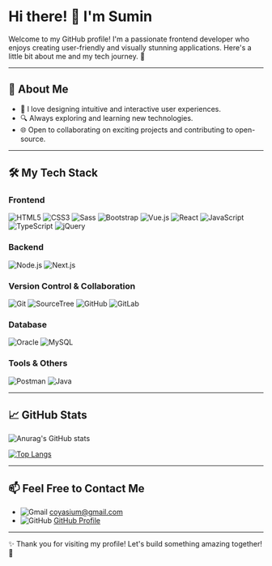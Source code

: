 <!--
**sum529-create/sum529-create** is a ✨ _special_ ✨ repository because its `README.md` (this file) appears on your GitHub profile.

Here are some ideas to get you started:

- 🔭 I’m currently working on ...
- 🌱 I’m currently learning ...
- 👯 I’m looking to collaborate on ...
- 🤔 I’m looking for help with ...
- 💬 Ask me about ...
- 📫 How to reach me: ...
- 😄 Pronouns: ...
- ⚡ Fun fact: ...
-->
# Hi there! 👋 I'm Sumin

Welcome to my GitHub profile! I'm a passionate frontend developer who enjoys creating user-friendly and visually stunning applications. Here's a little bit about me and my tech journey. 🚀

---

## 🌟 About Me
- 🎨 I love designing intuitive and interactive user experiences.
- 🔍 Always exploring and learning new technologies.
- 🌐 Open to collaborating on exciting projects and contributing to open-source.

---

## 🛠️ My Tech Stack

### **Frontend**
![HTML5](https://img.shields.io/badge/-HTML5-E34F26?logo=html5&logoColor=white&style=flat)
![CSS3](https://img.shields.io/badge/-CSS3-1572B6?logo=css3&logoColor=white&style=flat)
![Sass](https://img.shields.io/badge/-Sass-CC6699?logo=sass&logoColor=white&style=flat)
![Bootstrap](https://img.shields.io/badge/-Bootstrap-7952B3?logo=bootstrap&logoColor=white&style=flat)
![Vue.js](https://img.shields.io/badge/-Vue.js-4FC08D?logo=vue.js&logoColor=white&style=flat)
![React](https://img.shields.io/badge/-React-61DAFB?logo=react&logoColor=black&style=flat)
![JavaScript](https://img.shields.io/badge/-JavaScript-F7DF1E?logo=javascript&logoColor=black&style=flat)
![TypeScript](https://img.shields.io/badge/-TypeScript-007ACC?logo=typescript&logoColor=white&style=flat)
![jQuery](https://img.shields.io/badge/-jQuery-0769AD?logo=jquery&logoColor=white&style=flat)

### **Backend**
![Node.js](https://img.shields.io/badge/-Node.js-339933?logo=node.js&logoColor=white&style=flat)
![Next.js](https://img.shields.io/badge/-Next.js-000000?logo=next.js&logoColor=white&style=flat)

### **Version Control & Collaboration**
![Git](https://img.shields.io/badge/-Git-F05032?logo=git&logoColor=white&style=flat)
![SourceTree](https://img.shields.io/badge/-SourceTree-0052CC?logo=sourcetree&logoColor=white&style=flat)
![GitHub](https://img.shields.io/badge/-GitHub-181717?logo=github&logoColor=white&style=flat)
![GitLab](https://img.shields.io/badge/-GitLab-FCA121?logo=gitlab&logoColor=white&style=flat)

### **Database**
![Oracle](https://img.shields.io/badge/-Oracle-F80000?logo=oracle&logoColor=white&style=flat)
![MySQL](https://img.shields.io/badge/-MySQL-4479A1?logo=mysql&logoColor=white&style=flat)

### **Tools & Others**
![Postman](https://img.shields.io/badge/-Postman-FF6C37?logo=postman&logoColor=white&style=flat)
![Java](https://img.shields.io/badge/-Java-007396?logo=java&logoColor=white&style=flat)

---

## 📈 GitHub Stats

![Anurag's GitHub stats](https://github-readme-stats.vercel.app/api?username=sum529-create&show_icons=true&theme=radical)

[![Top Langs](https://github-readme-stats.vercel.app/api/top-langs/?username=sum529-create&layout=compact&theme=radical)](https://github.com/sum529-create)

---

## 📫 Feel Free to Contact Me
- ![Gmail](https://img.shields.io/badge/-Gmail-D14836?logo=gmail&logoColor=white&style=flat) [coyasium@gmail.com](mailto:coyasium@gmail.com)
- ![GitHub](https://img.shields.io/badge/-GitHub-181717?logo=github&logoColor=white&style=flat) [GitHub Profile](https://github.com/sum529-create)

---

✨ Thank you for visiting my profile! Let's build something amazing together! 🚀
